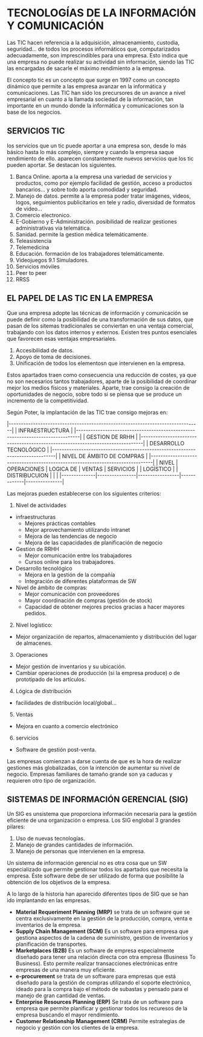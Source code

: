 TECNOLOGÍAS DE LA INFORMACIÓN Y COMUNICACIÓN
============================================
Las TIC hacen referencia a la adquisición, almacenamiento, custodia, seguridad...
de todos los procesos informáticos que, computarizados adecuadamente, son 
imprescindibles para una empresa. Esto indica que una empresa no puede realizar 
su actividad sin información, siendo las TIC las encargadas de sacarle el máximo
rendimiento a la empresa.

 El concepto tic es  un concepto que surge en 1997 como un concepto dinámico que
 permite a las empresa avanzar en la informática y comunicaciones. Las TIC han
 sido los precursores de un avance a nivel empresarial en cuanto a la llamada
 sociedad de la información, tan importante en un mundo donde la informática y 
 comunicaciones son la base de los negocios. 

SERVICIOS TIC
-------------
los servicios que un tic puede aportar a una empresa son, desde lo más básico hasta
lo más complejo, siempre y cuando la empresa saque rendimiento de ello. aparecen 
constantemente nuevos servicios que los tic pueden aportar. Se destacan los 
siguientes.
1. Banca Online. aporta a la empresa una variedad de servicios y productos, como
por ejemplo facilidad de gestión, acceso a productos bancarios... y sobre todo 
aporta comodidad y seguridad.
2. Manejo de datos.
permite a la empresa poder tratar imágenes, videos, logos, seguimientos publicitarios
en tele y radio, diversidad de formatos de video...
3. Comercio electronico.
4. E-Gobierno y E-Administración.
posibilidad de realizar gestiones administrativas via telemática.
5. Sanidad.
permite la gestion médica telemáticamente.
6. Teleasistencia
7. Telemedicina
8. Educación. 
formación de los trabajadores telemáticamente.
9. Videojuegos
	9.1 Simuladores.
10. Servicios móviles
11. Peer to peer
12. RRSS

EL PAPEL DE LAS TIC EN LA EMPRESA
---------------------------------
Que una empresa adopte las técnicas de información y comunicación se puede definir
como la posibilidad de una transformación de sus datos, que pasan de los sitemas
tradicionales se conviertan en una ventaja comercial, trabajando con los datos
internos y externos. Existen tres puntos esenciales que favorecen esas ventajas
empresariales.
1. Accesibilidad de datos.
2. Apoyo de toma de decisiones.
3. Unificación de todos los elementosn que intervienen en la empresa.

Estos apartados traen como consecuencia una reducción de costes, ya que no son
necesarios tantos trabajadores, aparte de la posibilidad de coordinar mejor los
medios físicos y materiales. Aparte, trae consigo la creación de oportunidades
de negocio, sobre todo si se piensa que se produce un incremento de la 
competitividad.

Según Poter, la implantación de las TIC trae consigo mejoras en:

|-------------------------------------------------------------------------------|
|                                INFRAESTRUCTURA                                |
|-------------------------------------------------------------------------------|
|                                GESTION DE RRHH                                |
|-------------------------------------------------------------------------------|
|                              DESARROLLO TECNOLÓGICO                           |
|-------------------------------------------------------------------------------|
|                            NIVEL DE ÁMBITO DE COMPRAS                         |
|-------------------------------------------------------------------------------|
|  NIVEL       | OPERACIONES    |   LOGICA DE     |    VENTAS   |   SERVICIOS   |
|  LOGÍSTICO   |                |  DISTRIBUCUION  |             |               |
|--------------|----------------|-----------------|-------------|---------------|

Las mejoras pueden establecerse con los siguientes criterios:

1. Nivel de actividades
* infraestructuras
	* Mejores prácticas contables
	* Mejor aprovechamiento utilizando intranet
	* Mejora de las tendencias de negocio
	* Mejora de las capacidades de planificación de negocio
* Gestión de RRHH
	* Mejor comunicación entre los trabajadores
	* Cursos online para los trabajadores.
* Desarrollo tecnológico
	* Mejora en la gestión de la compañía
	* Integración de diferentes plataformas de SW
* Nivel de ámbito de compras:
	* Mejor comunicación con proveedores
	* Mayor coordinación de compras (gestión de stock)
	* Capacidad de obtener mejores precios gracias a hacer mayores pedidos.
2. Nivel logístico:
* Mejor organización de repartos, almacenamiento y distribución del lugar de
almacenes.
3. Operaciones
* Mejor gestión de inventarios y su ubicación.
* Cambiar operaciones de producción (si la empresa produce) o de prototipado
de los artículos.
4. Lógica de distribución
* facilidades de distribución local/global...
5. Ventas
* Mejora en cuanto a comercio electrónico
6. servicios
* Software de gestión post-venta.

Las empresas comienzan a darse cuenta de que es la hora de realizar gestiones más
globalizadas, con la intención de aumentar su nivel de negocio. Empresas familiares
de tamaño grande son ya caducas y requieren otro tipo de organización.


SISTEMAS DE INFORMACIÓN GERENCIAL (SIG)
---------------------------------------
Un SIG es unsistema que proporciona información necesaria para la gestión 
eficiente de una organización o empresa.
Los SIG englobal 3 grandes pilares:
1. Uso de nuevas tecnologías.
2. Manejo de grandes cantidades de información.
3. Manejo de personas que intervienen en la empresa.

Un sistema de información gerencial no es otra cosa que un SW especializado que
permite gestionar todos los apartados que necesita la empresa. Éste software
debe de ser utilizado de forma que posibilite la obtención de los objetivos de la
empresa.

A lo largo de la historia han aparecido diferentes tipos de SIG que se han ido 
implantando en las empresas.
* __Material Requeriment Planning (MRP)__
se trata de un software que se centra exclusivamente en la gestión de la
producción, compra, venta e inventarios de la empresa.
* __Supply Chain Management (SCM)__
Es un software para empresa que gestiona aspectos de la cadena de suministro, gestion
de inventarios y planificación de transportes.
* __Marketplaces (B2B)__
Es un software de empresa especialmente diseñado para tener una relación directa
con otra empresa (Business To Business). Esto permite realizar transacciones
electrónicas entre empresas de una manera muy eficiente.
* __e-procurement__
se trata de un software para empresas que está diseñado para la gestión de compras
utilizando el soporte electrónico, ideado para la compra bajo el método de subastas
y pensado para el manejo de gran cantidad de ventas.
* __Enterprise Resources Planning (ERP)__
Se trata de un software para empresa que permite planificar y gestionar todos
los recuresos de la empresa buscando el mayor rendimiento.
* __Customer Relationship Management (CRM)__
Permite estrategias de negocio y gestión con los clientes de la empresa.
